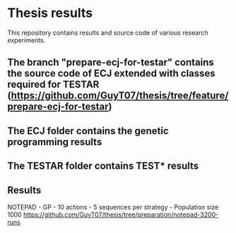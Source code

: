 # Thesis results

This repository contains results and source code of various research experiments.

## The branch "prepare-ecj-for-testar" contains the source code of ECJ extended with classes required for TESTAR (https://github.com/GuyT07/thesis/tree/feature/prepare-ecj-for-testar)

## The ECJ folder contains the genetic programming results

## The TESTAR folder contains TEST* results

## Results

NOTEPAD - GP - 10 actions - 5 sequences per strategy - Population size 1000
https://github.com/GuyT07/thesis/tree/preparation/notepad-3200-runs
 
